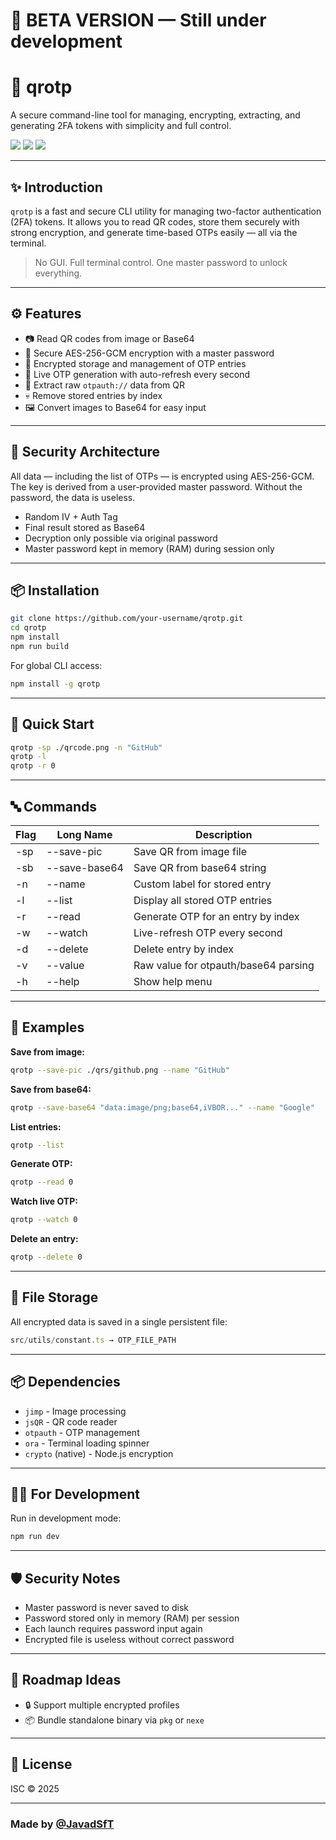 # 🚧 BETA VERSION — Still under development

# 🔐 qrotp

A secure command-line tool for managing, encrypting, extracting, and generating 2FA tokens with simplicity and full control.

<img src="https://img.shields.io/badge/TypeScript-Enabled-blue?style=flat" /> <img src="https://img.shields.io/badge/Secure-AES--256--GCM-green" /> <img src="https://img.shields.io/badge/CLI-Focused-informational" />

---

## ✨ Introduction

`qrotp` is a fast and secure CLI utility for managing two-factor authentication (2FA) tokens. It allows you to read QR codes, store them securely with strong encryption, and generate time-based OTPs easily — all via the terminal.

> No GUI. Full terminal control. One master password to unlock everything.

---

## ⚙️ Features

* 📷 Read QR codes from image or Base64  
* 🔐 Secure AES-256-GCM encryption with a master password  
* 🧾 Encrypted storage and management of OTP entries  
* 🔁 Live OTP generation with auto-refresh every second  
* 🧠 Extract raw `otpauth://` data from QR  
* 💀 Remove stored entries by index  
* 🖼 Convert images to Base64 for easy input  

---

## 🧱 Security Architecture

All data — including the list of OTPs — is encrypted using AES-256-GCM. The key is derived from a user-provided master password. Without the password, the data is useless.

* Random IV + Auth Tag  
* Final result stored as Base64  
* Decryption only possible via original password  
* Master password kept in memory (RAM) during session only  

---

## 📦 Installation

```bash
git clone https://github.com/your-username/qrotp.git
cd qrotp
npm install
npm run build
```

For global CLI access:

```bash
npm install -g qrotp
```

---

## 🚀 Quick Start

```bash
qrotp -sp ./qrcode.png -n "GitHub"
qrotp -l
qrotp -r 0
```

---

## 🔤 Commands

| Flag | Long Name     | Description                          |
| ---- | ------------- | ---------------------------------- |
| -sp  | --save-pic    | Save QR from image file             |
| -sb  | --save-base64 | Save QR from base64 string          |
| -n   | --name        | Custom label for stored entry       |
| -l   | --list        | Display all stored OTP entries      |
| -r   | --read        | Generate OTP for an entry by index  |
| -w   | --watch       | Live-refresh OTP every second       |
| -d   | --delete      | Delete entry by index               |
| -v   | --value       | Raw value for otpauth/base64 parsing|
| -h   | --help        | Show help menu                     |

---

## 📸 Examples

**Save from image:**

```bash
qrotp --save-pic ./qrs/github.png --name "GitHub"
```

**Save from base64:**

```bash
qrotp --save-base64 "data:image/png;base64,iVBOR..." --name "Google"
```

**List entries:**

```bash
qrotp --list
```

**Generate OTP:**

```bash
qrotp --read 0
```

**Watch live OTP:**

```bash
qrotp --watch 0
```

**Delete an entry:**

```bash
qrotp --delete 0
```

---

## 📁 File Storage

All encrypted data is saved in a single persistent file:

```ts
src/utils/constant.ts → OTP_FILE_PATH
```

---

## 📦 Dependencies

* `jimp` - Image processing  
* `jsQR` - QR code reader  
* `otpauth` - OTP management  
* `ora` - Terminal loading spinner  
* `crypto` (native) - Node.js encryption  

---

## 👨‍💻 For Development

Run in development mode:

```bash
npm run dev
```

---

## 🛡 Security Notes

* Master password is never saved to disk  
* Password stored only in memory (RAM) per session  
* Each launch requires password input again  
* Encrypted file is useless without correct password  

---

## 🧠 Roadmap Ideas

* 🔒 Support multiple encrypted profiles  
* 📦 Bundle standalone binary via `pkg` or `nexe`  

---

## 🧼 License

ISC © 2025

---

### Made by [@JavadSfT](https://github.com/javadsft)